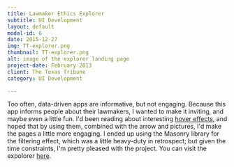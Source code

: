 ```yaml
---
title: Lawmaker Ethics Explorer
subtitle: UI Development
layout: default
modal-id: 6
date: 2015-12-27
img: TT-explorer.png
thumbnail: TT-explorer.png
alt: image of the explorer landing page
project-date: February 2013
client: The Texas Tribune
category: UI Development

---
```


Too often, data-driven apps are informative, but not engaging. Because this app informs people about their lawmakers, I wanted to make it inviting, and maybe even a little fun. I'd been reading about interesting [hover effects](http://tympanus.net/codrops/2012/08/08/circle-hover-effects-with-css-transitions/), and hoped that by using them, combined with the arrow and pictures, I'd make the pages a little more engaging. I ended up using the Masonry library for the filtering effect, which was a little heavy-duty in retrospect; but given the time constraints, I'm pretty pleased with the project. You can visit the expolorer [here](http://www.texastribune.org/bidness).
